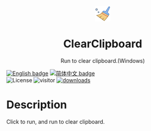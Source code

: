 <p align="center">
  <img width="40" src="Clear-40.png" alt="ClearClipboard">
  <h1 align="center">ClearClipboard</h1>
  <p align="center">Run to clear clipboard.(Windows)</p>
</p>

[![English badge](https://img.shields.io/badge/%E8%8B%B1%E6%96%87-English-blue)](./README.md)
[![简体中文 badge](https://img.shields.io/badge/%E7%AE%80%E4%BD%93%E4%B8%AD%E6%96%87-Simplified%20Chinese-blue)](./README-ZH_CN.md)\
![License](https://img.shields.io/badge/License-Apache%202-green.svg)
![visitor](https://visitor-badge.glitch.me/badge?page_id=yishan001.clearclipboard)
[![downloads](https://img.shields.io/github/downloads/Yishan001/ClearClipboard/total.svg?style=flat-square)](https://github.com/Yishan001/ClearClipboard/releases)

# Description
Click to run, and run to clear clipboard.
